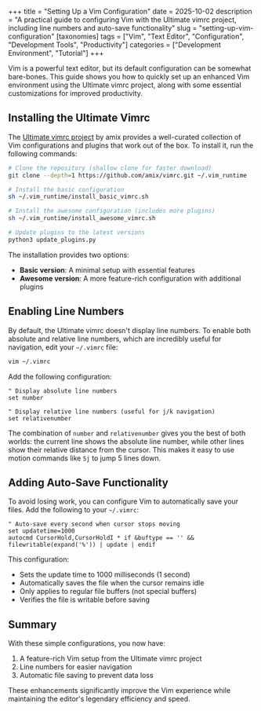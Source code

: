 +++
title = "Setting Up a Vim Configuration"
date = 2025-10-02
description = "A practical guide to configuring Vim with the Ultimate vimrc project, including line numbers and auto-save functionality"
slug = "setting-up-vim-configuration"
[taxonomies]
tags = ["Vim", "Text Editor", "Configuration", "Development Tools", "Productivity"]
categories = ["Development Environment", "Tutorial"]
+++

Vim is a powerful text editor, but its default configuration can be somewhat bare-bones. This guide shows you how to quickly set up an enhanced Vim environment using the Ultimate vimrc project, along with some essential customizations for improved productivity.

<!-- more -->

## Installing the Ultimate Vimrc

The [Ultimate vimrc project](https://github.com/amix/vimrc) by amix provides a well-curated collection of Vim configurations and plugins that work out of the box. To install it, run the following commands:

```bash
# Clone the repository (shallow clone for faster download)
git clone --depth=1 https://github.com/amix/vimrc.git ~/.vim_runtime

# Install the basic configuration
sh ~/.vim_runtime/install_basic_vimrc.sh

# Install the awesome configuration (includes more plugins)
sh ~/.vim_runtime/install_awesome_vimrc.sh

# Update plugins to the latest versions
python3 update_plugins.py
```

The installation provides two options:

- **Basic version**: A minimal setup with essential features
- **Awesome version**: A more feature-rich configuration with additional plugins

## Enabling Line Numbers

By default, the Ultimate vimrc doesn't display line numbers. To enable both absolute and relative line numbers, which are incredibly useful for navigation, edit your `~/.vimrc` file:

```bash
vim ~/.vimrc
```

Add the following configuration:

```vim
" Display absolute line numbers
set number

" Display relative line numbers (useful for j/k navigation)
set relativenumber
```

The combination of `number` and `relativenumber` gives you the best of both worlds: the current line shows the absolute line number, while other lines show their relative distance from the cursor. This makes it easy to use motion commands like `5j` to jump 5 lines down.

## Adding Auto-Save Functionality

To avoid losing work, you can configure Vim to automatically save your files. Add the following to your `~/.vimrc`:

```vim
" Auto-save every second when cursor stops moving
set updatetime=1000
autocmd CursorHold,CursorHoldI * if &buftype == '' && filewritable(expand('%')) | update | endif
```

This configuration:

- Sets the update time to 1000 milliseconds (1 second)
- Automatically saves the file when the cursor remains idle
- Only applies to regular file buffers (not special buffers)
- Verifies the file is writable before saving

## Summary

With these simple configurations, you now have:

1. A feature-rich Vim setup from the Ultimate vimrc project
2. Line numbers for easier navigation
3. Automatic file saving to prevent data loss

These enhancements significantly improve the Vim experience while maintaining the editor's legendary efficiency and speed.

